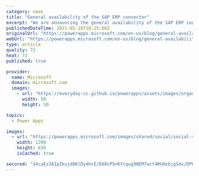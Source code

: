```yaml
---
category: news
title: "General availability of the SAP ERP connector"
excerpt: "We are announcing the general availability of the SAP ERP connector for Power Apps and Power Automate. We also plan to release an ODATA connector as well."
publishedDateTime: 2021-05-18T10:25:00Z
originalUrl: "https://powerapps.microsoft.com/en-us/blog/general-availability-of-the-sap-erp-connector/"
webUrl: "https://powerapps.microsoft.com/en-us/blog/general-availability-of-the-sap-erp-connector/"
type: article
quality: 72
heat: 73
published: true

provider:
  name: Microsoft
  domain: microsoft.com
  images:
    - url: "https://everyday-cc.github.io/powerapps/assets/images/organizations/microsoft.com-50x50.jpg"
      width: 50
      height: 50

topics:
  - Power Apps

images:
  - url: "https://powerapps.microsoft.com/images/shared/social/social-share-post-ignite.png"
    width: 1200
    height: 630
    isCached: true

secured: "34caEz3AIpZkujd8KlDy4hcE/E60cP5nKYcqug9NEM7wct4RUHzbjgSdx/DPH2BMlaFurz9FAFhEuRgDoOImG1O0IObGVqxIocEl9JFQgIAmuQ03Cuyj1Py7UgpbgczSy0+CXFgl3whbkAj8GOP5KQOi+599KOhbaFHJue31QhEIZ+19h1ZLv0Ae2nTe5xMvObH1i9NZaAdvUGv0siYp+B/1Uqks2H9Z6LJVg9MgZka1JwAqCVfvtWgCUTwbQIh3R2BkQtljJ4OeVvQ8hF9hhaUzoSY04uMA9ye0fwbF+00Oqd2B6+fdZzpyVmgZy9Nupg1ABp0ra9lgPMKeZPqp1YVSQMbUD/btzx9A9nXdkIk=;qMHjKRTPmUGxEa48VQzPDA=="
---
```


